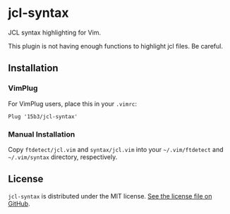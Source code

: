 # jcl-syntax

JCL syntax highlighting for Vim.

This plugin is not having enough functions to highlight jcl files. Be careful.

## Installation

### VimPlug

For VimPlug users, place this in your `.vimrc`:

```
Plug '15b3/jcl-syntax'
```

### Manual Installation

Copy `ftdetect/jcl.vim` and `syntax/jcl.vim` into your `~/.vim/ftdetect` and `~/.vim/syntax` directory, respectively.


## License

`jcl-syntax` is distributed under the MIT license. [See the license file on GitHub](https://github.com/15b3/jcl-syntax/blob/master/LICENSE).
